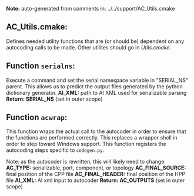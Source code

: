 **Note:** auto-generated from comments in: ../../support/AC_Utils.cmake

## AC_Utils.cmake:

Defines needed utility functions that are (or should be) dependent on any autocoding calls to
be made. Other utilites should go in *Utils.cmake*.


## Function `serialns`:

Execute a command and set the serial namespace variable in "SERIAL_NS" parent. This allows us to
predict the output files generated by the python dictionary generator.
**AI_XML:** path to AI XML used for serializable parsing
**Return: SERIAL_NS** (set in outer scope)


## Function `acwrap`:

This function wraps the actual call to the autocoder in order to ensure that the functions are
performed correctly. This replaces a wrapper shell in order to step toward Windows support. This
function registers the autocoding steps specific to `codegen.py`.

Note: as the autocoder is rewritten, this will likely need to change.
**AC_TYPE:** serializable, port, component, or topology
**AC_FINAL_SOURCE:** final position of the CPP file
**AC_FINAL_HEADER:** final position of the HPP file
**AI_XML:** AI xml input to autocoder
**Return: AC_OUTPUTS** (set in outer scope)


